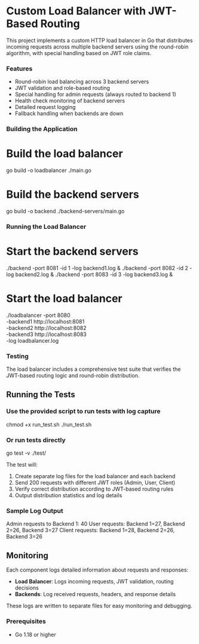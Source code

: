 # Custom Load Balancer with JWT-Based Routing

This project implements a custom HTTP load balancer in Go that distributes incoming requests across multiple backend servers using the round-robin algorithm, with special handling based on JWT role claims.

### Features

- Round-robin load balancing across 3 backend servers
- JWT validation and role-based routing
- Special handling for admin requests (always routed to backend 1)
- Health check monitoring of backend servers
- Detailed request logging
- Fallback handling when backends are down

### Building the Application

# Build the load balancer
go build -o loadbalancer ./main.go

# Build the backend servers
go build -o backend ./backend-servers/main.go

### Running the Load Balancer

# Start the backend servers

./backend -port 8081 -id 1 -log backend1.log & 
./backend -port 8082 -id 2 -log backend2.log & 
./backend -port 8083 -id 3 -log backend3.log &

# Start the load balancer
./loadbalancer -port 8080 \
  -backend1 http://localhost:8081 \
  -backend2 http://localhost:8082 \
  -backend3 http://localhost:8083 \
  -log loadbalancer.log

### Testing

The load balancer includes a comprehensive test suite that verifies the JWT-based routing logic and round-robin distribution.

## Running the Tests

### Use the provided script to run tests with log capture

chmod +x run_test.sh
./run_test.sh

### Or run tests directly
go test -v ./test/

The test will:

1. Create separate log files for the load balancer and each backend
2. Send 200 requests with different JWT roles (Admin, User, Client)
3. Verify correct distribution according to JWT-based routing rules
4. Output distribution statistics and log details

### Sample Log Output

Admin requests to Backend 1: 40
User requests: Backend 1=27, Backend 2=26, Backend 3=27
Client requests: Backend 1=28, Backend 2=26, Backend 3=26

## Monitoring

Each component logs detailed information about requests and responses:

- **Load Balancer**: Logs incoming requests, JWT validation, routing decisions
- **Backends**: Log received requests, headers, and response details


These logs are written to separate files for easy monitoring and debugging.

### Prerequisites

- Go 1.18 or higher

